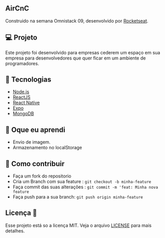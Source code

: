 ## AirCnC

Construido na semana Omnistack 09, desenvolvido por [Rocketseat](https://rocketseat.com.br/).

## 💻 Projeto

Este projeto foi desenvolvido para empresas cederem um espaço em sua empresa para desenvolvedores que quer ficar em um ambiente de programadores.

## 🦾 Tecnologias

- [Node.js](https://nodejs.org/en/)
- [ReactJS](https://reactjs.org/)
- [React Native](https://reactnative.dev/)
- [Expo](https://expo.io/)
- [MongoDB](https://www.mongodb.com/)

## 🤯 Oque eu aprendi

- Envio de imagem.
- Armazenamento no localStorage

## 🔧 Como contribuir

- Faça um fork do repositorio
- Cria um Branch com sua feature : `git checkout -b minha-feature`
- Faça commit das suas alterações : `git commit -m 'feat: Minha nova feature`
- Faça push para a sua branch: `git push origin minha-feature `

## Licença 📝

Esse projeto está so a licença MIT. Veja o arquivo [LICENSE](https://raw.githubusercontent.com/DenisMedeirosSDK/Rocketseat-events/master/LICENSE) para mais detalhes.
